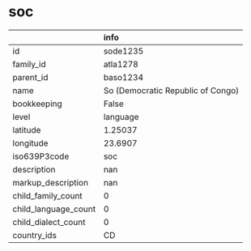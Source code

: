 # soc
|                      | info                              |
|:---------------------|:----------------------------------|
| id                   | sode1235                          |
| family_id            | atla1278                          |
| parent_id            | baso1234                          |
| name                 | So (Democratic Republic of Congo) |
| bookkeeping          | False                             |
| level                | language                          |
| latitude             | 1.25037                           |
| longitude            | 23.6907                           |
| iso639P3code         | soc                               |
| description          | nan                               |
| markup_description   | nan                               |
| child_family_count   | 0                                 |
| child_language_count | 0                                 |
| child_dialect_count  | 0                                 |
| country_ids          | CD                                |